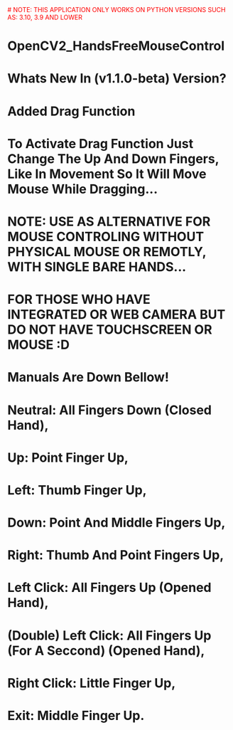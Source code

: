 <div class="text" style="color: #FF0000"># NOTE: THIS APPLICATION ONLY WORKS ON PYTHON VERSIONS SUCH AS: 3.10, 3.9 AND LOWER</div>

# OpenCV2_HandsFreeMouseControl

# Whats New In (v1.1.0-beta) Version?
  # Added Drag Function
  # To Activate Drag Function Just Change The Up And Down Fingers, Like In Movement So It Will Move Mouse While Dragging...

# NOTE: USE AS ALTERNATIVE FOR MOUSE CONTROLING WITHOUT PHYSICAL MOUSE OR REMOTLY, WITH SINGLE BARE HANDS...
# FOR THOSE WHO HAVE INTEGRATED OR WEB CAMERA BUT DO NOT HAVE TOUCHSCREEN OR MOUSE :D

# Manuals Are Down Bellow!
  # Neutral: All Fingers Down (Closed Hand),
  
  # Up: Point Finger Up,
  # Left: Thumb Finger Up,
  # Down: Point And Middle Fingers Up,
  # Right: Thumb And Point Fingers Up,

  # Left Click: All Fingers Up (Opened Hand),
  # (Double) Left Click: All Fingers Up (For A Seccond) (Opened Hand),
  
  # Right Click: Little Finger Up,

  # Exit: Middle Finger Up.
